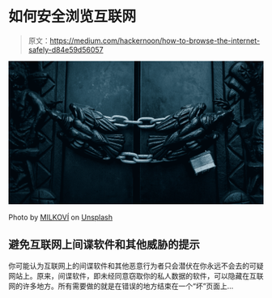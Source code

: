 # 如何安全浏览互联网

> 原文：<https://medium.com/hackernoon/how-to-browse-the-internet-safely-d84e59d56057>

![](img/da6e55c74a7b35b23d6a3dc5c74b869d.png)

Photo by [MILKOVÍ](https://unsplash.com/@milkovi?utm_source=medium&utm_medium=referral) on [Unsplash](https://unsplash.com?utm_source=medium&utm_medium=referral)

## 避免互联网上间谍软件和其他威胁的提示

你可能认为互联网上的间谍软件和其他恶意行为者只会潜伏在你永远不会去的可疑网站上。原来，间谍软件，即未经同意窃取你的私人数据的软件，可以隐藏在互联网的许多地方。所有需要做的就是在错误的地方结束在一个“坏”页面上…
